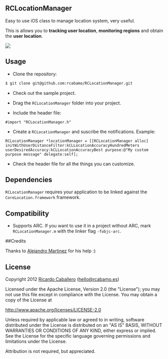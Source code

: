 ## RCLocationManager
Easy to use iOS class to manage location system, very useful.

This is allows you to **tracking user location**, **monitoring regions** and obtain the **user location**.

<img src="http://f.cl.ly/items/0F0u0b102G1V2T0E252g/Captura%20de%20pantalla%202012-08-05%20a%20la(s)%2009.37.25.png" />

## Usage
- Clone the repository:

```bash
$ git clone git@github.com:rcabamo/RCLocationManager.git
```

- Check out the sample project.

- Drag the ```RCLocationManager``` folder into your project.
- Include the header file:

```objc
#import "RCLocationManager.h"
```

- Create a ```RCLocationManager``` and suscribe the notifications. Example:

```objc
RCLocationManager *locationManager = [[RCLocationManager alloc] initWithUserDistanceFilter:kCLLocationAccuracyHundredMeters userDesiredAccuracy:kCLLocationAccuracyBest purpose:@"My custom purpose message" delegate:self];
```
- Check the header file for all the things you can customize.

## Dependencies

```RCLocationManager``` requires your application to be linked against the ```CoreLocation.framework``` framework.

## Compatibility
- Supports ARC. If you want to use it in a project without ARC, mark ```RCLocationManager.m``` with the linker flag ```-fobjc-arc```.

##Credits

Thanks to [Alejandro Martinez](https://twitter.com/alexito4) for his help :)

## License
Copyright 2012 [Ricardo Caballero](http://twitter.com/rcabamo) (hello@rcabamo.es)

Licensed under the Apache License, Version 2.0 (the "License");
you may not use this file except in compliance with the License.
You may obtain a copy of the License at

http://www.apache.org/licenses/LICENSE-2.0

Unless required by applicable law or agreed to in writing, software
distributed under the License is distributed on an "AS IS" BASIS,
WITHOUT WARRANTIES OR CONDITIONS OF ANY KIND, either express or implied.
See the License for the specific language governing permissions and
 limitations under the License. 

Attribution is not required, but appreciated.